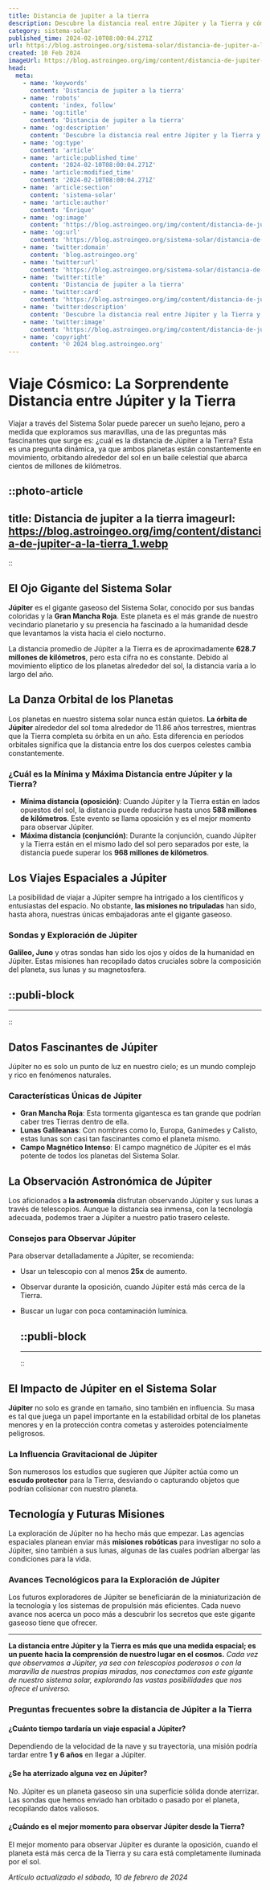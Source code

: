 ```yaml
---
title: Distancia de jupiter a la tierra
description: Descubre la distancia real entre Júpiter y la Tierra y cómo varía este asombroso viaje interestelar. Información precisa para los aficionados astronómicos.
category: sistema-solar
published_time: 2024-02-10T08:00:04.271Z
url: https://blog.astroingeo.org/sistema-solar/distancia-de-jupiter-a-la-tierra
created: 10 Feb 2024
imageUrl: https://blog.astroingeo.org/img/content/distancia-de-jupiter-a-la-tierra_1.webp
head:
  meta:
    - name: 'keywords'
      content: 'Distancia de jupiter a la tierra'
    - name: 'robots'
      content: 'index, follow'
    - name: 'og:title'
      content: 'Distancia de jupiter a la tierra'
    - name: 'og:description'
      content: 'Descubre la distancia real entre Júpiter y la Tierra y cómo varía este asombroso viaje interestelar. Información precisa para los aficionados astronómicos.'
    - name: 'og:type'
      content: 'article'
    - name: 'article:published_time'
      content: '2024-02-10T08:00:04.271Z'
    - name: 'article:modified_time'
      content: '2024-02-10T08:00:04.271Z'
    - name: 'article:section'
      content: 'sistema-solar'
    - name: 'article:author'
      content: 'Enrique'
    - name: 'og:image'
      content: 'https://blog.astroingeo.org/img/content/distancia-de-jupiter-a-la-tierra_1.webp'
    - name: 'og:url'
      content: 'https://blog.astroingeo.org/sistema-solar/distancia-de-jupiter-a-la-tierra'
    - name: 'twitter:domain'
      content: 'blog.astroingeo.org'
    - name: 'twitter:url'
      content: 'https://blog.astroingeo.org/sistema-solar/distancia-de-jupiter-a-la-tierra'
    - name: 'twitter:title'
      content: 'Distancia de jupiter a la tierra'
    - name: 'twitter:card'
      content: 'https://blog.astroingeo.org/img/content/distancia-de-jupiter-a-la-tierra_1.webp'
    - name: 'twitter:description'
      content: 'Descubre la distancia real entre Júpiter y la Tierra y cómo varía este asombroso viaje interestelar. Información precisa para los aficionados astronómicos.'
    - name: 'twitter:image'
      content: 'https://blog.astroingeo.org/img/content/distancia-de-jupiter-a-la-tierra_1.webp'
    - name: 'copyright'
      content: '© 2024 blog.astroingeo.org'
---
```

# Viaje Cósmico: La Sorprendente Distancia entre Júpiter y la Tierra

Viajar a través del Sistema Solar puede parecer un sueño lejano, pero a medida que exploramos sus maravillas, una de las preguntas más fascinantes que surge es: ¿cuál es la distancia de Júpiter a la Tierra? Esta es una pregunta dinámica, ya que ambos planetas están constantemente en movimiento, orbitando alrededor del sol en un baile celestial que abarca cientos de millones de kilómetros.


::photo-article
---
title: Distancia de jupiter a la tierra
imageurl: https://blog.astroingeo.org/img/content/distancia-de-jupiter-a-la-tierra_1.webp
---
::



## El Ojo Gigante del Sistema Solar

**Júpiter** es el gigante gaseoso del Sistema Solar, conocido por sus bandas coloridas y la **Gran Mancha Roja**. Este planeta es el más grande de nuestro vecindario planetario y su presencia ha fascinado a la humanidad desde que levantamos la vista hacia el cielo nocturno. 

La distancia promedio de Júpiter a la Tierra es de aproximadamente **628.7 millones de kilómetros**, pero esta cifra no es constante. Debido al movimiento elíptico de los planetas alrededor del sol, la distancia varía a lo largo del año.

## La Danza Orbital de los Planetas

Los planetas en nuestro sistema solar nunca están quietos. **La órbita de Júpiter** alrededor del sol toma alrededor de 11.86 años terrestres, mientras que la Tierra completa su órbita en un año. Esta diferencia en períodos orbitales significa que la distancia entre los dos cuerpos celestes cambia constantemente.

### ¿Cuál es la Mínima y Máxima Distancia entre Júpiter y la Tierra?

- **Mínima distancia (oposición)**: Cuando Júpiter y la Tierra están en lados opuestos del sol, la distancia puede reducirse hasta unos **588 millones de kilómetros**. Este evento se llama oposición y es el mejor momento para observar Júpiter.
- **Máxima distancia (conjunción)**: Durante la conjunción, cuando Júpiter y la Tierra están en el mismo lado del sol pero separados por este, la distancia puede superar los **968 millones de kilómetros**.

## Los Viajes Espaciales a Júpiter

La posibilidad de viajar a Júpiter sempre ha intrigado a los científicos y entusiastas del espacio. No obstante, **las misiones no tripuladas** han sido, hasta ahora, nuestras únicas embajadoras ante el gigante gaseoso.

### Sondas y Exploración de Júpiter

**Galileo, Juno** y otras sondas han sido los ojos y oídos de la humanidad en Júpiter. Estas misiones han recopilado datos cruciales sobre la composición del planeta, sus lunas y su magnetosfera.


  ::publi-block
  ---
  ---
  ::
  
  

## Datos Fascinantes de Júpiter

Júpiter no es solo un punto de luz en nuestro cielo; es un mundo complejo y rico en fenómenos naturales.

### Características Únicas de Júpiter

- **Gran Mancha Roja**: Esta tormenta gigantesca es tan grande que podrían caber tres Tierras dentro de ella.
- **Lunas Galileanas**: Con nombres como Io, Europa, Ganímedes y Calisto, estas lunas son casi tan fascinantes como el planeta mismo.
- **Campo Magnético Intenso**: El campo magnético de Júpiter es el más potente de todos los planetas del Sistema Solar.

## La Observación Astronómica de Júpiter

Los aficionados a **la astronomía** disfrutan observando Júpiter y sus lunas a través de telescopios. Aunque la distancia sea inmensa, con la tecnología adecuada, podemos traer a Júpiter a nuestro patio trasero celeste.

### Consejos para Observar Júpiter

Para observar detalladamente a Júpiter, se recomienda:

- Usar un telescopio con al menos **25x** de aumento.
- Observar durante la oposición, cuando Júpiter está más cerca de la Tierra.
- Buscar un lugar con poca contaminación lumínica.


  ::publi-block
  ---
  ---
  ::
  
  

## El Impacto de Júpiter en el Sistema Solar

**Júpiter** no solo es grande en tamaño, sino también en influencia. Su masa es tal que juega un papel importante en la estabilidad orbital de los planetas menores y en la protección contra cometas y asteroides potencialmente peligrosos.

### La Influencia Gravitacional de Júpiter

Son numerosos los estudios que sugieren que Júpiter actúa como un **escudo protector** para la Tierra, desviando o capturando objetos que podrían colisionar con nuestro planeta.

## Tecnología y Futuras Misiones

La exploración de Júpiter no ha hecho más que empezar. Las agencias espaciales planean enviar más **misiones robóticas** para investigar no solo a Júpiter, sino también a sus lunas, algunas de las cuales podrían albergar las condiciones para la vida.

### Avances Tecnológicos para la Exploración de Júpiter

Los futuros exploradores de Júpiter se beneficiarán de la miniaturización de la tecnología y los sistemas de propulsión más eficientes. Cada nuevo avance nos acerca un poco más a descubrir los secretos que este gigante gaseoso tiene que ofrecer.

---

**La distancia entre Júpiter y la Tierra es más que una medida espacial; es un puente hacia la comprensión de nuestro lugar en el cosmos.** *Cada vez que observamos a Júpiter, ya sea con telescopios poderosos o con la maravilla de nuestras propias miradas, nos conectamos con este gigante de nuestro sistema solar, explorando las vastas posibilidades que nos ofrece el universo.*

### Preguntas frecuentes sobre la distancia de Júpiter a la Tierra

#### ¿Cuánto tiempo tardaría un viaje espacial a Júpiter?
Dependiendo de la velocidad de la nave y su trayectoria, una misión podría tardar entre **1 y 6 años** en llegar a Júpiter.

#### ¿Se ha aterrizado alguna vez en Júpiter?
No. Júpiter es un planeta gaseoso sin una superficie sólida donde aterrizar. Las sondas que hemos enviado han orbitado o pasado por el planeta, recopilando datos valiosos.

#### ¿Cuándo es el mejor momento para observar Júpiter desde la Tierra?
El mejor momento para observar Júpiter es durante la oposición, cuando el planeta está más cerca de la Tierra y su cara está completamente iluminada por el sol.

_Artículo actualizado el sábado, 10 de febrero de 2024_